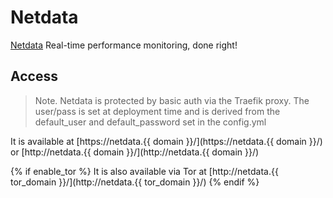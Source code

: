 # Netdata

[Netdata](https://my-netdata.io/) Real-time performance monitoring, done right!

## Access

> Note. Netdata is protected by basic auth via the Traefik proxy. The user/pass is set at deployment time and is derived from the default_user and default_password set in the config.yml

It is available at [https://netdata.{{ domain }}/](https://netdata.{{ domain }}/) or [http://netdata.{{ domain }}/](http://netdata.{{ domain }}/)

{% if enable_tor %}
It is also available via Tor at [http://netdata.{{ tor_domain }}/](http://netdata.{{ tor_domain }}/)
{% endif %}
